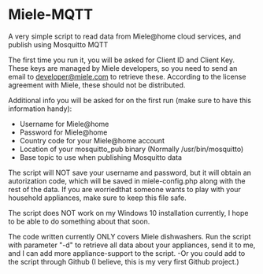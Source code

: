 # Miele-MQTT
A very simple script to read data from Miele@home cloud services, and publish using Mosquitto MQTT

The first time you run it, you will be asked for Client ID and Client Key. These keys are managed by Miele developers, so you need to send an email to developer@miele.com to retrieve these. According to the license agreement with Miele, these should not be distributed.

Additional info you will be asked for on the first run (make sure to have this information handy):

- Username for Miele@home
- Password for Miele@home
- Country code for your Miele@home account
- Location of your mosquitto_pub binary (Normally /usr/bin/mosquitto)
- Base topic to use when publishing Mosquitto data

The script will NOT save your username and password, but it will obtain an autorization code, which will be saved in miele-config.php along with the rest of the data. If you are worriedthat someone wants to play with your household appliances, make sure to keep this file safe.

The script does NOT work on my Windows 10 installation currently, I hope to be able to do something about that soon.

The code written currently ONLY covers Miele dishwashers. Run the script with parameter "-d" to retrieve all data about your appliances, send it to me, and I can add more appliance-support to the script. -Or you could add to the script through Github (I believe, this is my very first Github project.)

